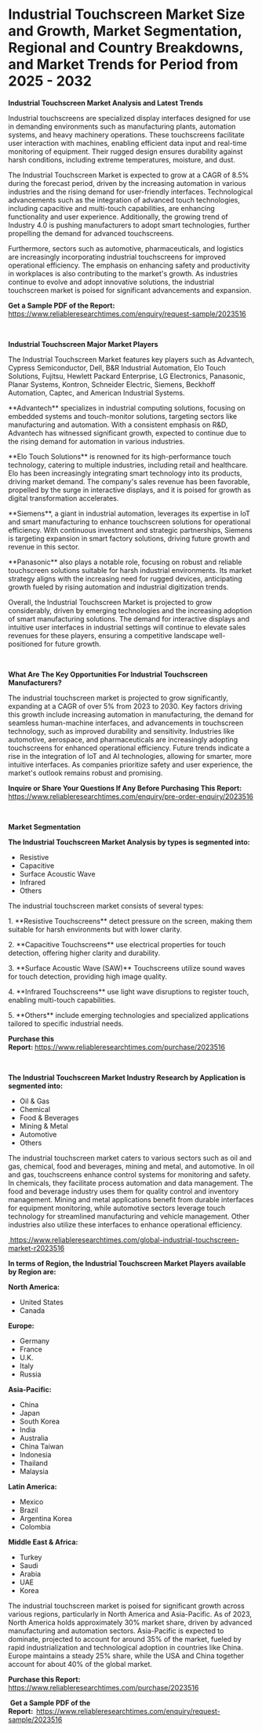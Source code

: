 <p><h1>Industrial Touchscreen Market Size and Growth, Market Segmentation, Regional and Country Breakdowns, and Market Trends for Period from 2025 -  2032</h1></p><p><strong>Industrial Touchscreen Market Analysis and Latest Trends</strong></p>
<p><p>Industrial touchscreens are specialized display interfaces designed for use in demanding environments such as manufacturing plants, automation systems, and heavy machinery operations. These touchscreens facilitate user interaction with machines, enabling efficient data input and real-time monitoring of equipment. Their rugged design ensures durability against harsh conditions, including extreme temperatures, moisture, and dust.</p><p>The Industrial Touchscreen Market is expected to grow at a CAGR of 8.5% during the forecast period, driven by the increasing automation in various industries and the rising demand for user-friendly interfaces. Technological advancements such as the integration of advanced touch technologies, including capacitive and multi-touch capabilities, are enhancing functionality and user experience. Additionally, the growing trend of Industry 4.0 is pushing manufacturers to adopt smart technologies, further propelling the demand for advanced touchscreens.</p><p>Furthermore, sectors such as automotive, pharmaceuticals, and logistics are increasingly incorporating industrial touchscreens for improved operational efficiency. The emphasis on enhancing safety and productivity in workplaces is also contributing to the market's growth. As industries continue to evolve and adopt innovative solutions, the industrial touchscreen market is poised for significant advancements and expansion.</p></p>
<p><strong>Get a Sample PDF of the Report:&nbsp;</strong> <a href="https://www.reliableresearchtimes.com/enquiry/request-sample/2023516?utm_campaign=2275&utm_medium=2&utm_source=Github&utm_content=ia&utm_term=15042025&utm_id=industrial-touchscreen">https://www.reliableresearchtimes.com/enquiry/request-sample/2023516</a></p>
<p>&nbsp;</p>
<p><strong>Industrial Touchscreen Major Market Players</strong></p>
<p><p>The Industrial Touchscreen Market features key players such as Advantech, Cypress Semiconductor, Dell, B&R Industrial Automation, Elo Touch Solutions, Fujitsu, Hewlett Packard Enterprise, LG Electronics, Panasonic, Planar Systems, Kontron, Schneider Electric, Siemens, Beckhoff Automation, Captec, and American Industrial Systems. </p><p>**Advantech** specializes in industrial computing solutions, focusing on embedded systems and touch-monitor solutions, targeting sectors like manufacturing and automation. With a consistent emphasis on R&D, Advantech has witnessed significant growth, expected to continue due to the rising demand for automation in various industries.</p><p>**Elo Touch Solutions** is renowned for its high-performance touch technology, catering to multiple industries, including retail and healthcare. Elo has been increasingly integrating smart technology into its products, driving market demand. The company's sales revenue has been favorable, propelled by the surge in interactive displays, and it is poised for growth as digital transformation accelerates.</p><p>**Siemens**, a giant in industrial automation, leverages its expertise in IoT and smart manufacturing to enhance touchscreen solutions for operational efficiency. With continuous investment and strategic partnerships, Siemens is targeting expansion in smart factory solutions, driving future growth and revenue in this sector.</p><p>**Panasonic** also plays a notable role, focusing on robust and reliable touchscreen solutions suitable for harsh industrial environments. Its market strategy aligns with the increasing need for rugged devices, anticipating growth fueled by rising automation and industrial digitization trends.</p><p>Overall, the Industrial Touchscreen Market is projected to grow considerably, driven by emerging technologies and the increasing adoption of smart manufacturing solutions. The demand for interactive displays and intuitive user interfaces in industrial settings will continue to elevate sales revenues for these players, ensuring a competitive landscape well-positioned for future growth.</p></p>
<p>&nbsp;</p>
<p><strong>What Are The Key Opportunities For Industrial Touchscreen Manufacturers?</strong></p>
<p><p>The industrial touchscreen market is projected to grow significantly, expanding at a CAGR of over 5% from 2023 to 2030. Key factors driving this growth include increasing automation in manufacturing, the demand for seamless human-machine interfaces, and advancements in touchscreen technology, such as improved durability and sensitivity. Industries like automotive, aerospace, and pharmaceuticals are increasingly adopting touchscreens for enhanced operational efficiency. Future trends indicate a rise in the integration of IoT and AI technologies, allowing for smarter, more intuitive interfaces. As companies prioritize safety and user experience, the market's outlook remains robust and promising.</p></p>
<p><strong>Inquire or Share Your Questions If Any Before Purchasing This Report:</strong> <a href="https://www.reliableresearchtimes.com/enquiry/pre-order-enquiry/2023516?utm_campaign=2275&utm_medium=2&utm_source=Github&utm_content=ia&utm_term=15042025&utm_id=industrial-touchscreen">https://www.reliableresearchtimes.com/enquiry/pre-order-enquiry/2023516</a></p>
<p>&nbsp;</p>
<p><strong>Market Segmentation</strong></p>
<p><strong>The Industrial Touchscreen Market Analysis by types is segmented into:</strong></p>
<p><ul><li>Resistive</li><li>Capacitive</li><li>Surface Acoustic Wave</li><li>Infrared</li><li>Others</li></ul></p>
<p><p>The industrial touchscreen market consists of several types: </p><p>1. **Resistive Touchscreens** detect pressure on the screen, making them suitable for harsh environments but with lower clarity. </p><p>2. **Capacitive Touchscreens** use electrical properties for touch detection, offering higher clarity and durability. </p><p>3. **Surface Acoustic Wave (SAW)** Touchscreens utilize sound waves for touch detection, providing high image quality. </p><p>4. **Infrared Touchscreens** use light wave disruptions to register touch, enabling multi-touch capabilities. </p><p>5. **Others** include emerging technologies and specialized applications tailored to specific industrial needs.</p></p>
<p><strong>Purchase this Report:&nbsp;</strong><a href="https://www.reliableresearchtimes.com/purchase/2023516?utm_campaign=2275&utm_medium=2&utm_source=Github&utm_content=ia&utm_term=15042025&utm_id=industrial-touchscreen">https://www.reliableresearchtimes.com/purchase/2023516</a></p>
<p>&nbsp;</p>
<p><strong>The Industrial Touchscreen Market Industry Research by Application is segmented into:</strong></p>
<p><ul><li>Oil & Gas</li><li>Chemical</li><li>Food & Beverages</li><li>Mining & Metal</li><li>Automotive</li><li>Others</li></ul></p>
<p><p>The industrial touchscreen market caters to various sectors such as oil and gas, chemical, food and beverages, mining and metal, and automotive. In oil and gas, touchscreens enhance control systems for monitoring and safety. In chemicals, they facilitate process automation and data management. The food and beverage industry uses them for quality control and inventory management. Mining and metal applications benefit from durable interfaces for equipment monitoring, while automotive sectors leverage touch technology for streamlined manufacturing and vehicle management. Other industries also utilize these interfaces to enhance operational efficiency.</p></p>
<p><a href="https://www.reliableresearchtimes.com/global-industrial-touchscreen-market-r2023516?utm_campaign=2275&utm_medium=2&utm_source=Github&utm_content=ia&utm_term=15042025&utm_id=industrial-touchscreen">&nbsp;https://www.reliableresearchtimes.com/global-industrial-touchscreen-market-r2023516</a></p>
<p><strong>In terms of Region, the Industrial Touchscreen Market Players available by Region are:</strong></p>
<p>
    <p> <strong> North America: </strong>
        <ul>
            <li>United States</li>
            <li>Canada</li>
        </ul>
        </p> 
    <p> <strong> Europe: </strong>
        <ul>
            <li>Germany</li>
            <li>France</li>
            <li>U.K.</li>
            <li>Italy</li>
            <li>Russia</li>
        </ul>
        </p> 
    <p> <strong> Asia-Pacific: </strong>
        <ul>
            <li>China</li>
            <li>Japan</li>
            <li>South Korea</li>
            <li>India</li>
            <li>Australia</li>
            <li>China Taiwan</li>
            <li>Indonesia</li>
            <li>Thailand</li>
            <li>Malaysia</li>
        </ul>
        </p> 
    <p> <strong> Latin America: </strong>
        <ul>
            <li>Mexico</li>
            <li>Brazil</li>
            <li>Argentina Korea</li>
            <li>Colombia</li>
        </ul>
        </p> 
    <p> <strong> Middle East & Africa: </strong>
        <ul>
            <li>Turkey</li>
            <li>Saudi</li>
            <li>Arabia</li>
            <li>UAE</li>
            <li>Korea</li>
        </ul>
    </p>
    </p>
<p><p>The industrial touchscreen market is poised for significant growth across various regions, particularly in North America and Asia-Pacific. As of 2023, North America holds approximately 30% market share, driven by advanced manufacturing and automation sectors. Asia-Pacific is expected to dominate, projected to account for around 35% of the market, fueled by rapid industrialization and technological adoption in countries like China. Europe maintains a steady 25% share, while the USA and China together account for about 40% of the global market.</p></p>
<p><strong>Purchase this Report: </strong><a href="https://www.reliableresearchtimes.com/purchase/2023516?utm_campaign=2275&utm_medium=2&utm_source=Github&utm_content=ia&utm_term=15042025&utm_id=industrial-touchscreen">https://www.reliableresearchtimes.com/purchase/2023516</a></p>
<p>&nbsp;<strong>Get a Sample PDF of the Report:&nbsp;&nbsp;</strong><a href="https://www.reliableresearchtimes.com/enquiry/request-sample/2023516?utm_campaign=2275&utm_medium=2&utm_source=Github&utm_content=ia&utm_term=15042025&utm_id=industrial-touchscreen">https://www.reliableresearchtimes.com/enquiry/request-sample/2023516</a></p>
<p><strong></strong></p>
<p><p></p><p></p><p></p></p>